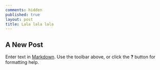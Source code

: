 ```yaml
---
comments: hidden
published: true
layout: post
title: Lala lala lala
---
```

## A New Post

Enter text in [Markdown](http://daringfireball.net/projects/markdown/). Use the toolbar above, or click the **?** button for formatting help.

